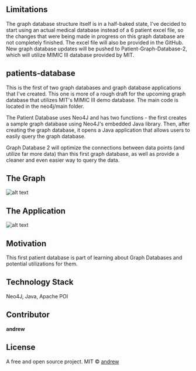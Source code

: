 ## Limitations
The graph database structure itself is in a half-baked state, I've decided to start using an actual medical database instead of a 6 patient excel file, so the changes that were being made in progress on this graph database are not completely finished. The excel file will also be provided in the GitHub. New graph database updates will be pushed to Patient-Graph-Database-2, which will utilize MIMIC III database provided by MIT.

## patients-database
This is the first of two graph databases and graph database applications that I've created. This one is more of a rough draft for the upcoming graph database that utilizes MIT's MIMIC III demo database. The main code is located in the neo4j/main folder.

The Patient Database uses Neo4J and has two functions - the first creates a sample graph database using Neo4J's embedded Java library. Then, after creating the graph database, it opens a Java application that allows users to easily query the graph database.

Graph Database 2 will optimize the connections between data points (and utilize far more data) than this first graph database, as well as provide a cleaner and even easier way to query the data.

## The Graph
![alt text](https://i.imgur.com/S5YRuqw.png)

## The Application
![alt text](https://i.imgur.com/vuxdNVJ.png)

## Motivation
This first patient database is part of learning about Graph Databases and potential utilizations for them.

## Technology Stack
Neo4J, Java, Apache POI

## Contributor

**andrew**

## License
A free and open source project.
MIT © [andrew]()
